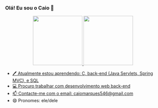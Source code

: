 ### Olá! Eu sou o Caio 👋

<div align="center">
  <a href="https://github.com/CaioVicenzi">
  <img height="160em" src="https://github-readme-stats.vercel.app/api?username=CaioVicenzi&show_icons=true&theme=gruvbox&include_all_commits=true&count_private=true"/>
  <img height="160em" src="https://github-readme-stats.vercel.app/api/top-langs/?username=CaioVicenzi&layout=compact&langs_count=7&theme=gruvbox"/>
</div>

- 🖊️ Atualmente estou aprendendo: C, back-end (Java Servlets, Spring MVC), e SQL
- 💻 Procuro trabalhar com desenvolvimento web back-end
- 📫 Contacte-me com o email: caiomarques546@gmail.com
- 😄 Pronomes: ele/dele


